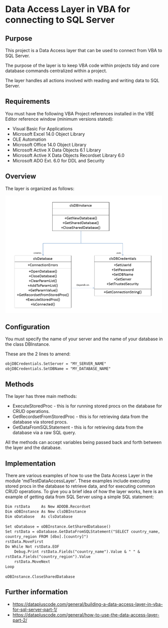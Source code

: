 # Data Access Layer in VBA for connecting to SQL Server

## Purpose

This project is a Data Access layer that can be used to connect from VBA to SQL Server.

The purpose of the layer is to keep VBA code within projects tidy and core database commands centralized within a project. 

The layer handles all actions involved with reading and writing data to SQL Server.


## Requirements

You must have the following VBA Project references installed in the VBE Editor reference window (minimum versions stated):

- Visual Basic For Applications
- Microsoft Excel 14.0 Object Library
- OLE Automation
- Microsoft Office 14.0 Object Library
- Microsoft Active X Data Objects 6.1 Library
- Microsoft Active X Data Objects Recordset Library 6.0
- Microsoft ADO Ext. 6.0 for DDL and Security


## Overview

The layer is organized as follows:

<img src=screenshots/DataAccessLayer.png width=500>


## Configuration

You must specify the name of your server and the name of your database in the class DBInstance. 

These are the 2 lines to amend:

    objDBCredentials.SetServer = "MY_SERVER_NAME"
    objDBCredentials.SetDBName = "MY_DATABASE_NAME"


## Methods

The layer has three main methods:

- ExecuteStoredProc - this is for running stored procs on the database for CRUD operations.
- GetRecordsetFromStoredProc - this is for retrieving data from the database via stored procs.
- GetDataFromSQLStatement - this is for retrieving data from the database via a raw SQL query.

All the methods can accept variables being passed back and forth between the layer and the database.


## Implementation

There are various examples of how to use the Data Access Layer in the module 'mdTestDataAccessLayer'. These examples include executing
stored procs in the database to retrieve data, and for executing common CRUD operations. To give you a brief idea of how the layer works, here is an
example of getting data from SQL Server using a simple SQL statement:

    Dim rstData     As New ADODB.Recordset
    Dim oDBInstance As New clsDBInstance
    Dim oDatabase   As clsDatabase
    
    Set oDatabase = oDBInstance.GetSharedDatabase()
    Set rstData = oDatabase.GetDataFromSQLStatement("SELECT country_name, country_region FROM [dbo].[country]")
    rstData.MoveFirst
    Do While Not rstData.EOF
        Debug.Print rstData.Fields("country_name").Value & " " & rstData.Fields("country_region").Value
        rstData.MoveNext
    Loop
    
    oDBInstance.CloseSharedDatabase


## Further information

- https://datapluscode.com/general/building-a-data-access-layer-in-vba-for-sql-server-part-1/
- https://datapluscode.com/general/how-to-use-the-data-access-layer-part-2/


